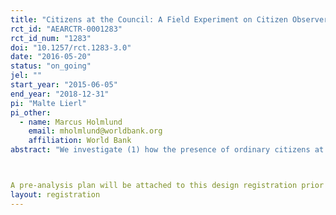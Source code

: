 ```yaml
---
title: "Citizens at the Council: A Field Experiment on Citizen Observers in Burkina Faso (Phase I)"
rct_id: "AEARCTR-0001283"
rct_id_num: "1283"
doi: "10.1257/rct.1283-3.0"
date: "2016-05-20"
status: "on_going"
jel: ""
start_year: "2015-06-05"
end_year: "2018-12-31"
pi: "Malte Lierl"
pi_other:
  - name: Marcus Holmlund
    email: mholmlund@worldbank.org
    affiliation: World Bank
abstract: "We investigate (1) how the presence of ordinary citizens at municipal council meetings affects the behavior of municipal decision makers, and (2) how personalized invitations to attend a municipal council meeting as a "citizen observer" influence ordinary citizens' voluntary civic participation, as well as their attitudes towards municipal governance. In a first phase, from November 2015 through May 2016, the experiment is carried out on centrally appointed local councils (special delegations), which were established in the aftermath of the popular insurrection in 2014. In a second phase, following the 2016 municipal elections, the experiment will be continued on the newly elected municipal councils that will replace the special delegations. 

A pre-analysis plan will be attached to this design registration prior to the investigators' access to outcome data. "
layout: registration
---
```


